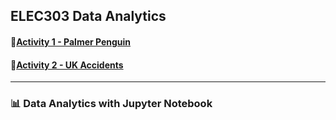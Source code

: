 
## ELEC303 Data Analytics 

#### 🐧[Activity 1 - Palmer Penguin](https://github.com/DwightFC/Activity1Itelec303/blob/main/Activity1.ipynb)
#### 🐧[Activity 2 - UK Accidents](https://github.com/DwightFC/Activity1Itelec303/blob/main/Activity1.ipynb)

---

### 📊 Data Analytics with Jupyter Notebook
